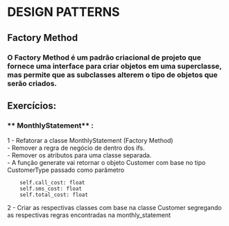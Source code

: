 # DESIGN PATTERNS

## Factory Method

### O **Factory Method** é um padrão criacional de projeto que fornece uma interface para criar objetos em uma superclasse, mas permite que as subclasses alterem o tipo de objetos que serão criados.

## Exercícios:
### ** MonthlyStatement** : 
1 - Refatorar a classe MonthlyStatement (Factory Method)  
      - Remover a regra de negócio de dentro dos ifs.  
      - Remover os atributos para uma classe separada.   
      - A função generate vai retornar o objeto Customer com base no tipo CustomerType passado como parâmetro

        self.call_cost: float
        self.sms_cost: float
        self.total_cost: float  
      
     
2 - Criar as respectivas classes com base na classe Customer segregando as respectivas regras encontradas na monthly_statement

### 
